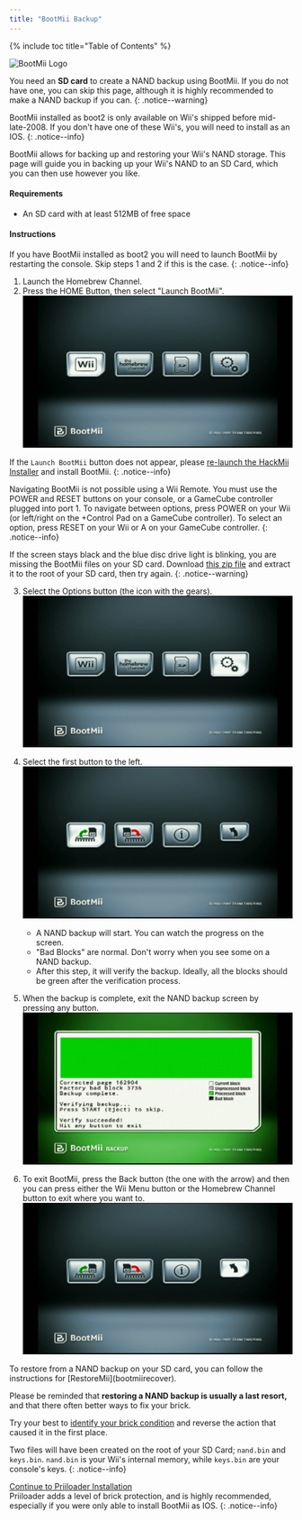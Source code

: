 ```yaml
---
title: "BootMii Backup"
---
```


{% include toc title="Table of Contents" %}

![BootMii Logo](/images/bootmii.png)

You need an **SD card** to create a NAND backup using BootMii.
If you do not have one, you can skip this page, although it is highly recommended to make a NAND backup if you can.
{: .notice--warning}

BootMii installed as boot2 is only available on Wii's shipped before mid-late-2008. If you don't have one of these Wii's, you will need to install as an IOS.
{: .notice--info}

BootMii allows for backing up and restoring your Wii's NAND storage. This page will guide you in backing up your Wii's NAND to an SD Card, which you can then use however you like.

#### Requirements

- An SD card with at least 512MB of free space

#### Instructions

If you have BootMii installed as boot2 you will need to launch BootMii by restarting the console. Skip steps 1 and 2 if this is the case.
{: .notice--info}

1. Launch the Homebrew Channel.
2. Press the HOME Button, then select "Launch BootMii".
    ![BootMii_Main](/images/BootMii/BootMii_Main.png)

If the `Launch BootMii` button does not appear, please [re-launch the HackMii Installer](hackmii) and install BootMii. 
{: .notice--info}

Navigating BootMii is not possible using a Wii Remote. You must use the POWER and RESET buttons on your console, or a GameCube controller plugged into port 1. To navigate between options, press POWER on your Wii (or left/right on the +Control Pad 
on a GameCube controller). To select an option, press RESET on your Wii or A on your GameCube controller. 
{: .notice--info}

If the screen stays black and the blue disc drive light is blinking, you are missing the BootMii files on your SD card.
Download [this zip file](https://static.hackmii.com/bootmii_sd_files.zip) and extract it to the root of your SD card, then try again.
{: .notice--warning}

3. Select the Options button (the icon with the gears).
    ![BootMii_Gears_Icon](/images/BootMii/BootMii_Gears_Icon.png)
4. Select the first button to the left.
    ![BootMii_Green_Arrow](/images/BootMii/BootMii_Green_Arrow.png)
    - A NAND backup will start. You can watch the progress on the screen.
    - "Bad Blocks" are normal. Don't worry when you see some on a NAND backup.
    - After this step, it will verify the backup. Ideally, all the blocks should be green after the verification process.

5. When the backup is complete, exit the NAND backup screen by pressing any button.
    ![BootMii_NAND_Backup](/images/BootMii/BootMii_NAND_Backup.png)
6. To exit BootMii, press the Back button (the one with the arrow) and then you can press either the Wii Menu button or the Homebrew Channel button to exit where you want to.
    ![BootMii_Return_Arrow](/images/BootMii/BootMii_Return_Arrow.png)

<div id="restore-notice" class="notice" markdown="1">
To restore from a NAND backup on your SD card, you can follow the instructions for [RestoreMii](bootmiirecover).

Please be reminded that <strong>restoring a NAND backup is usually a last resort,</strong> and that there often better ways to fix your brick.

Try your best to [identify your brick condition](bricks) and reverse the action that caused it in the first place.
</div>

Two files will have been created on the root of your SD Card; `nand.bin` and `keys.bin`. `nand.bin` is your Wii's internal memory, while `keys.bin` are your console's keys.
{: .notice--info}

[Continue to Priiloader Installation](priiloader)<br>
Priiloader adds a level of brick protection, and is highly recommended, especially if you were only able to install BootMii as IOS.
{: .notice--info}
